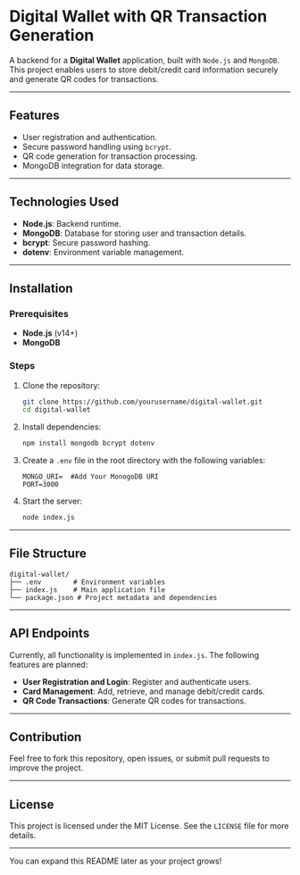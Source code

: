 # Digital Wallet with QR Transaction Generation

A backend for a **Digital Wallet** application, built with `Node.js` and `MongoDB`. This project enables users to store debit/credit card information securely and generate QR codes for transactions.

---

## Features

- User registration and authentication.
- Secure password handling using `bcrypt`.
- QR code generation for transaction processing.
- MongoDB integration for data storage.

---

## Technologies Used

- **Node.js**: Backend runtime.
- **MongoDB**: Database for storing user and transaction details.
- **bcrypt**: Secure password hashing.
- **dotenv**: Environment variable management.

---

## Installation

### Prerequisites

- **Node.js** (v14+)
- **MongoDB**

### Steps

1. Clone the repository:

   ```bash
   git clone https://github.com/yourusername/digital-wallet.git
   cd digital-wallet
   ```

2. Install dependencies:

   ```bash
   npm install mongodb bcrypt dotenv
   ```

3. Create a `.env` file in the root directory with the following variables:

   ```env
   MONGO_URI=  #Add Your MonogoDB URI
   PORT=3000
   ```

4. Start the server:

   ```bash
   node index.js
   ```

---

## File Structure

```
digital-wallet/
├── .env        # Environment variables
├── index.js    # Main application file
└── package.json # Project metadata and dependencies
```

---

## API Endpoints

Currently, all functionality is implemented in `index.js`. The following features are planned:

- **User Registration and Login**: Register and authenticate users.
- **Card Management**: Add, retrieve, and manage debit/credit cards.
- **QR Code Transactions**: Generate QR codes for transactions.

---

## Contribution

Feel free to fork this repository, open issues, or submit pull requests to improve the project.

---

## License

This project is licensed under the MIT License. See the `LICENSE` file for more details.

---

You can expand this README later as your project grows!

